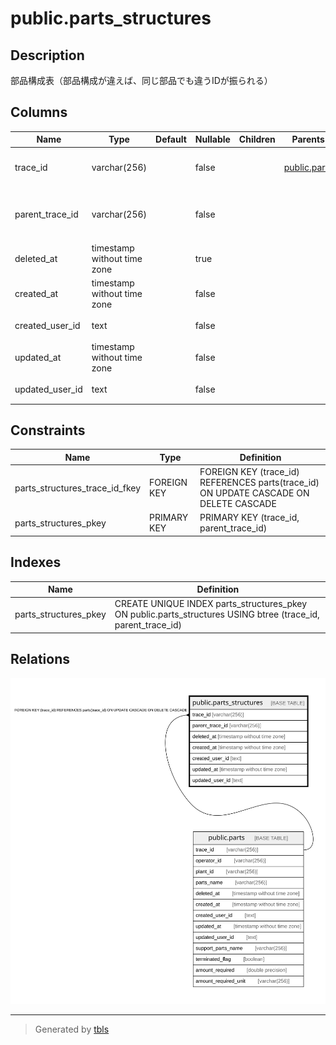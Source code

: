 # public.parts_structures

## Description

部品構成表（部品構成が違えば、同じ部品でも違うIDが振られる）

## Columns

| Name | Type | Default | Nullable | Children | Parents | Comment |
| ---- | ---- | ------- | -------- | -------- | ------- | ------- |
| trace_id | varchar(256) |  | false |  | [public.parts](public.parts.md) | 部品のトレース識別子 |
| parent_trace_id | varchar(256) |  | false |  |  | 展開元となる部品のトレース識別子 |
| deleted_at | timestamp without time zone |  | true |  |  | 論理削除日時 |
| created_at | timestamp without time zone |  | false |  |  | 作成日時 |
| created_user_id | text |  | false |  |  | 作成ユーザ |
| updated_at | timestamp without time zone |  | false |  |  | 更新日時 |
| updated_user_id | text |  | false |  |  | 更新ユーザ |

## Constraints

| Name | Type | Definition |
| ---- | ---- | ---------- |
| parts_structures_trace_id_fkey | FOREIGN KEY | FOREIGN KEY (trace_id) REFERENCES parts(trace_id) ON UPDATE CASCADE ON DELETE CASCADE |
| parts_structures_pkey | PRIMARY KEY | PRIMARY KEY (trace_id, parent_trace_id) |

## Indexes

| Name | Definition |
| ---- | ---------- |
| parts_structures_pkey | CREATE UNIQUE INDEX parts_structures_pkey ON public.parts_structures USING btree (trace_id, parent_trace_id) |

## Relations

![er](public.parts_structures.svg)

---

> Generated by [tbls](https://github.com/k1LoW/tbls)

